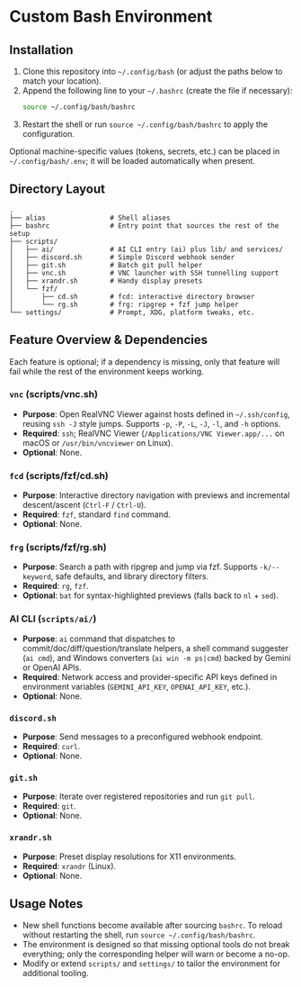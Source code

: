 # Custom Bash Environment

## Installation
1. Clone this repository into `~/.config/bash` (or adjust the paths below to match your location).
2. Append the following line to your `~/.bashrc` (create the file if necessary):
   ```bash
   source ~/.config/bash/bashrc
   ```
3. Restart the shell or run `source ~/.config/bash/bashrc` to apply the configuration.

Optional machine-specific values (tokens, secrets, etc.) can be placed in `~/.config/bash/.env`; it will be loaded automatically when present.

## Directory Layout
```
.
├── alias                # Shell aliases
├── bashrc               # Entry point that sources the rest of the setup
├── scripts/
│   ├── ai/              # AI CLI entry (ai) plus lib/ and services/
│   ├── discord.sh       # Simple Discord webhook sender
│   ├── git.sh           # Batch git pull helper
│   ├── vnc.sh           # VNC launcher with SSH tunnelling support
│   ├── xrandr.sh        # Handy display presets
│   └── fzf/
│       ├── cd.sh        # fcd: interactive directory browser
│       └── rg.sh        # frg: ripgrep + fzf jump helper
└── settings/            # Prompt, XDG, platform tweaks, etc.
```

## Feature Overview & Dependencies
Each feature is optional; if a dependency is missing, only that feature will fail while the rest of the environment keeps working.

### `vnc` (scripts/vnc.sh)
- **Purpose**: Open RealVNC Viewer against hosts defined in `~/.ssh/config`, reusing `ssh -J` style jumps. Supports `-p`, `-P`, `-L`, `-J`, `-l`, and `-h` options.
- **Required**: `ssh`; RealVNC Viewer (`/Applications/VNC Viewer.app/...` on macOS or `/usr/bin/vncviewer` on Linux).
- **Optional**: None.

### `fcd` (scripts/fzf/cd.sh)
- **Purpose**: Interactive directory navigation with previews and incremental descent/ascent (`Ctrl-F` / `Ctrl-U`).
- **Required**: `fzf`, standard `find` command.
- **Optional**: None.

### `frg` (scripts/fzf/rg.sh)
- **Purpose**: Search a path with ripgrep and jump via fzf. Supports `-k/--keyword`, safe defaults, and library directory filters.
- **Required**: `rg`, `fzf`.
- **Optional**: `bat` for syntax-highlighted previews (falls back to `nl` + `sed`).

### AI CLI (`scripts/ai/`)
- **Purpose**: `ai` command that dispatches to commit/doc/diff/question/translate helpers, a shell command suggester (`ai cmd`), and Windows converters (`ai win -m ps|cmd`) backed by Gemini or OpenAI APIs.
- **Required**: Network access and provider-specific API keys defined in environment variables (`GEMINI_API_KEY`, `OPENAI_API_KEY`, etc.).
- **Optional**: None.

### `discord.sh`
- **Purpose**: Send messages to a preconfigured webhook endpoint.
- **Required**: `curl`.
- **Optional**: None.

### `git.sh`
- **Purpose**: Iterate over registered repositories and run `git pull`.
- **Required**: `git`.
- **Optional**: None.

### `xrandr.sh`
- **Purpose**: Preset display resolutions for X11 environments.
- **Required**: `xrandr` (Linux).
- **Optional**: None.

## Usage Notes
- New shell functions become available after sourcing `bashrc`. To reload without restarting the shell, run `source ~/.config/bash/bashrc`.
- The environment is designed so that missing optional tools do not break everything; only the corresponding helper will warn or become a no-op.
- Modify or extend `scripts/` and `settings/` to tailor the environment for additional tooling.
